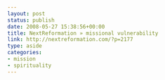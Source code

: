 ```yaml
---
layout: post
status: publish
date: 2008-05-27 15:38:56+00:00
title: NextReformation » missional vulnerability
link: http://nextreformation.com/?p=2177
type: aside
categories:
- mission
- spirituality
---
```

